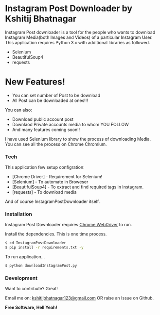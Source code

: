 # Instagram Post Downloader by Kshitij Bhatnagar
Instagram Post downloader is a tool for the people who wants to download Instagram Media(both Images and Videos) of a particular Instagram User. This application requires Python 3.x with additional libraries as followed.

  - Selenium
  - BeautifulSoup4
  - requests

# New Features!

  - You can set number of  Post to be download
  - All Post can be downloaded at ones!!!


You can also:
  - Download public account post
  - Downlaod Private accounts media to whom YOU FOLLOW 
  - And many features coming soon!!

I have used Selenium library to show the process of downloading Media. You can see all the process on Chrome Chromium.

### Tech
This application few setup configration:

* [Chrome Driver] - Requirement for Selenium!
* [Selenium] - To automate in Broweser
* [BeautifulSoup4] - To extract and find required tags in Instagram.
* [requests] - To download media

And of course InstagramPostDownloader itself.

### Installation

Instagram Post Downloader requires [Chrome WebDriver](https://chromedriver.chromium.org/)  to run.

Install the dependencies. This is one time process.

```sh
$ cd InstagramPostDownloader
$ pip install -r requirements.txt -y
```

To run application...

```sh
$ python downloadInstagramPost.py
```

### Development

Want to contribute? Great!

Email me on: kshitijbhatnagar123@gmail.com 
OR 
raise an Issue on Github.
 


**Free Software, Hell Yeah!**
